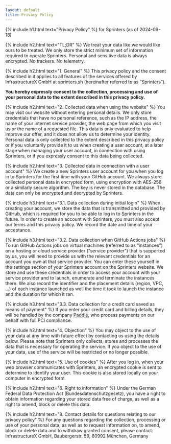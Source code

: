 ```yaml
---
layout: default
title: Privacy Policy
---
```

{% include h1.html text="Privacy Policy" %}
for Sprinters (as of 2024-09-18)

{% include h2.html text="TL;DR" %}
We treat your data like we would like ours to be treated. We only store the strict minimum set of information required to operate Sprinters. Personal and sensitive data is always encrypted. No trackers. No telemetry.

{% include h2.html text="1. General" %}
This privacy policy and the consent described in it applies to all features of the services offered by InfrastructureX GmbH at sprinters.sh (hereinafter referred to as “Sprinters”).

**You hereby expressly consent to the collection, processing and use of your personal data to the extent described in this privacy policy.**

{% include h2.html text="2. Collected data when using the website" %}
You may visit our website without entering personal details. We only store credentials that have no personal reference, such as the IP address, the name of your internet service provider, the web page from which you visit us or the name of a requested file. This data is only evaluated to help improve our offer, and it does not allow us to determine your identity. Personal data is only collected to the extent described in this privacy policy or if you voluntarily provide it to us when creating a user account, at a later stage when managing your user account, in connection with using Sprinters, or if you expressly consent to this data being collected.

{% include h2.html text="3. Collected data in connection with a user account" %}
We create a new Sprinters user account for you when you log in to Sprinters for the first time with your GitHub account. We always store collected personal data in encrypted form, using encryption with AES-256 or a similarly secure algorithm. The key is never stored in the database. The data can only be encrypted and decrypted by Sprinters.

{% include h3.html text="3.1. Data collection during initial login" %}
When creating your account, we store the data that is transmitted and provided by GitHub, which is required for you to be able to log in to Sprinters in the future. In order to create an account with Sprinters, you must also accept our terms and this privacy policy. We record the date and time of your acceptance.

{% include h3.html text="3.2. Data collection when GitHub Actions jobs" %}
To run GitHub Actions jobs on virtual machines (referred to as “instances”) on a hosting or cloud service provider (“service provider”) that is supported by us, you will need to provide us with the relevant credentials for an account you own at that service provider. You can enter these yourself in the settings section of your Sprinters account on the Sprinters website. We store and use these credentials in order to access your account with your service provider and to launch, enumerate and terminate the instances there. We also record the identifier and the placement details (region, VPC, ...) of each instance launched as well the time it took to launch the instance and the duration for which it ran.

{% include h3.html text="3.3. Data collection for a credit card saved as means of payment" %}
If you enter your credit card and billing details, they will be handled by the company [Paddle](https://paddle.com), who process payments on our behalf with full PCI compliance.

{% include h2.html text="4. Objection" %}
You may object to the use of your data at any time with future effect by contacting us using the details below. Please note that Sprinters only collects, stores and processes the data that is necessary for operating the service. If you object to the use of your data, use of the service will be restricted or no longer possible.

{% include h2.html text="5. Use of cookies" %}
After you log in, when your web browser communicates with Sprinters, an encrypted cookie is sent to determine to identify your user. This cookie is also stored locally on your computer in encrypted form.

{% include h2.html text="6. Right to information" %}
Under the German Federal Data Protection Act (Bundesdatenschutzgesetz), you have a right to obtain information regarding your stored data free of charge, as well as a right to amend, block or delete this data.

{% include h2.html text="8. Contact details for questions relating to our privacy policy" %}
For any questions regarding the collection, processing or use of your personal data, as well as to request information on, to amend, block or delete data and to withdraw granted consent, please contact: InfrastructureX GmbH, Baubergerstr. 59, 80992 München, Germany
